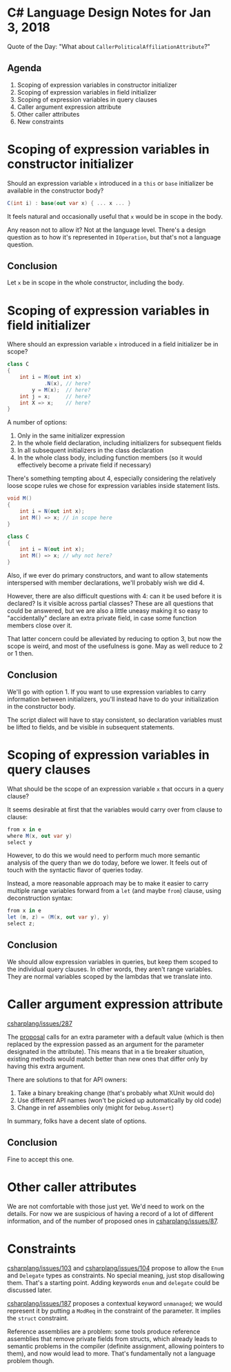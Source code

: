﻿# C# Language Design Notes for Jan 3, 2018

Quote of the Day: "What about `CallerPoliticalAffiliationAttribute`?"


## Agenda

1. Scoping of expression variables in constructor initializer
2. Scoping of expression variables in field initializer
3. Scoping of expression variables in query clauses
4. Caller argument expression attribute
5. Other caller attributes
6. New constraints


# Scoping of expression variables in constructor initializer

Should an expression variable `x` introduced in a `this` or `base` initializer be available in the constructor body?

``` c#
C(int i) : base(out var x) { ... x ... }
```

It feels natural and occasionally useful that `x` would be in scope in the body.

Any reason not to allow it? Not at the language level. There's a design question as to how it's represented in `IOperation`, but that's not a language question.

## Conclusion

Let `x` be in scope in the whole constructor, including the body.


# Scoping of expression variables in field initializer

Where should an expression variable `x` introduced in a field initializer be in scope?

``` c# 
class C
{
    int i = M(out int x)
            .N(x), // here?
        y = M(x);  // here?
    int j = x;     // here?
    int X => x;    // here?
}
```

A number of options:

1. Only in the same initializer expression
2. In the whole field declaration, including initializers for subsequent fields
3. In all subsequent initializers in the class declaration
4. In the whole class body, including function members (so it would effectively become a private field if necessary)
 
There's something tempting about 4, especially considering the relatively loose scope rules we chose for expression variables inside statement lists.

``` c#
void M()
{
    int i = N(out int x);
    int M() => x; // in scope here
}

class C
{
    int i = N(out int x);
    int M() => x; // why not here?
}
```

Also, if we ever do primary constructors, and want to allow statements interspersed with member declarations, we'll probably wish we did 4.

However, there are also difficult questions with 4: can it be used before it is declared? Is it visible across partial classes? These are all questions that could be answered, but we are also a little uneasy making it so easy to "accidentally" declare an extra private field, in case some function members close over it.

That latter concern could be alleviated by reducing to option 3, but now the scope is weird, and most of the usefulness is gone. May as well reduce to 2 or 1 then.

## Conclusion

We'll go with option 1. If you want to use expression variables to carry information between initializers, you'll instead have to do your initialization in the constructor body.

The script dialect will have to stay consistent, so declaration variables must be lifted to fields, and be visible in subsequent statements.


# Scoping of expression variables in query clauses

What should be the scope of an expression variable `x` that occurs in a query clause?

It seems desirable at first that the variables would carry over from clause to clause:

``` c#
from x in e
where M(x, out var y)
select y
```

However, to do this we would need to perform much more semantic analysis of the query than we do today, before we lower. It feels out of touch with the syntactic flavor of queries today.

Instead, a more reasonable approach may be to make it easier to carry multiple range variables forward from a `let` (and maybe `from`) clause, using deconstruction syntax:

``` c#
from x in e
let (m, z) = (M(x, out var y), y)
select z;
```

## Conclusion

We should allow expression variables in queries, but keep them scoped to the individual query clauses. In other words, they aren't range variables. They are normal variables scoped by the lambdas that we translate into.


# Caller argument expression attribute

[csharplang/issues/287](https://github.com/dotnet/csharplang/issues/287)

The [proposal](https://github.com/dotnet/csharplang/blob/master/proposals/caller-argument-expression.md) calls for an extra parameter with a default value (which is then replaced by the expression passed as an argument for the parameter designated in the attribute). This means that in a tie breaker situation, existing methods would match better than new ones that differ only by having this extra argument.

There are solutions to that for API owners:

1. Take a binary breaking change (that's probably what XUnit would do)
2. Use different API names (won't be picked up automatically by old code)
3. Change in ref assemblies only (might for `Debug.Assert`)

In summary, folks have a decent slate of options.

## Conclusion

Fine to accept this one.


# Other caller attributes

We are not comfortable with those just yet. We'd need to work on the details. For now we are suspicious of having a record of a lot of different information, and of the number of proposed ones in [csharplang/issues/87](https://github.com/dotnet/csharplang/issues/87).


# Constraints

[csharplang/issues/103](https://github.com/dotnet/csharplang/issues/103) and [csharplang/issues/104](https://github.com/dotnet/csharplang/issues/104) propose to allow the `Enum` and `Delegate` types as constraints. No special meaning, just stop disallowing them. That's a starting point. Adding keywords `enum` and `delegate` could be discussed later.

[csharplang/issues/187](https://github.com/dotnet/csharplang/issues/187) proposes a contextual keyword `unmanaged`; we would represent it by putting a `ModReq` in the constraint of the parameter. It implies the `struct` constraint.

Reference assemblies are a problem: some tools produce reference assemblies that remove private fields from structs, which already leads to semantic problems in the compiler (definite assignment, allowing pointers to them), and now would lead to more. That's fundamentally not a language problem though.


